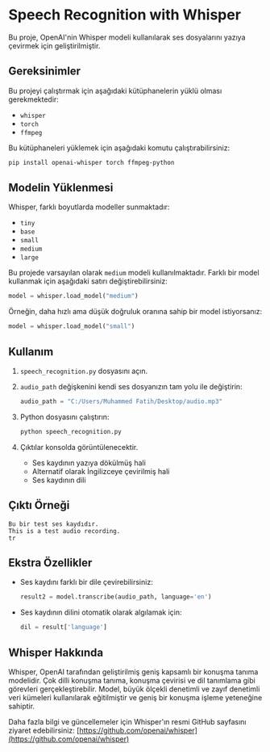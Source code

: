 # Speech Recognition with Whisper

Bu proje, OpenAI'nin Whisper modeli kullanılarak ses dosyalarını yazıya çevirmek için geliştirilmiştir.

## Gereksinimler
Bu projeyi çalıştırmak için aşağıdaki kütüphanelerin yüklü olması gerekmektedir:

- `whisper`
- `torch`
- `ffmpeg`

Bu kütüphaneleri yüklemek için aşağıdaki komutu çalıştırabilirsiniz:

```bash
pip install openai-whisper torch ffmpeg-python
```

## Modelin Yüklenmesi
Whisper, farklı boyutlarda modeller sunmaktadır:
- `tiny`
- `base`
- `small`
- `medium`
- `large`

Bu projede varsayılan olarak `medium` modeli kullanılmaktadır. Farklı bir model kullanmak için aşağıdaki satırı değiştirebilirsiniz:

```python
model = whisper.load_model("medium")
```

Örneğin, daha hızlı ama düşük doğruluk oranına sahip bir model istiyorsanız:

```python
model = whisper.load_model("small")
```

## Kullanım
1. `speech_recognition.py` dosyasını açın.
2. `audio_path` değişkenini kendi ses dosyanızın tam yolu ile değiştirin:
   
   ```python
   audio_path = "C:/Users/Muhammed Fatih/Desktop/audio.mp3"
   ```

3. Python dosyasını çalıştırın:

   ```bash
   python speech_recognition.py
   ```

4. Çıktılar konsolda görüntülenecektir.
   - Ses kaydının yazıya dökülmüş hali
   - Alternatif olarak İngilizceye çevirilmiş hali
   - Ses kaydının dili

## Çıktı Örneği
```text
Bu bir test ses kaydıdır.
This is a test audio recording.
tr
```

## Ekstra Özellikler
- Ses kaydını farklı bir dile çevirebilirsiniz:
  ```python
  result2 = model.transcribe(audio_path, language='en')
  ```
- Ses kaydının dilini otomatik olarak algılamak için:
  ```python
  dil = result['language']
  ```

## Whisper Hakkında
Whisper, OpenAI tarafından geliştirilmiş geniş kapsamlı bir konuşma tanıma modelidir. Çok dilli konuşma tanıma, konuşma çevirisi ve dil tanımlama gibi görevleri gerçekleştirebilir. Model, büyük ölçekli denetimli ve zayıf denetimli veri kümeleri kullanılarak eğitilmiştir ve geniş bir konuşma işleme yeteneğine sahiptir.

Daha fazla bilgi ve güncellemeler için Whisper'ın resmi GitHub sayfasını ziyaret edebilirsiniz: [https://github.com/openai/whisper](https://github.com/openai/whisper)

